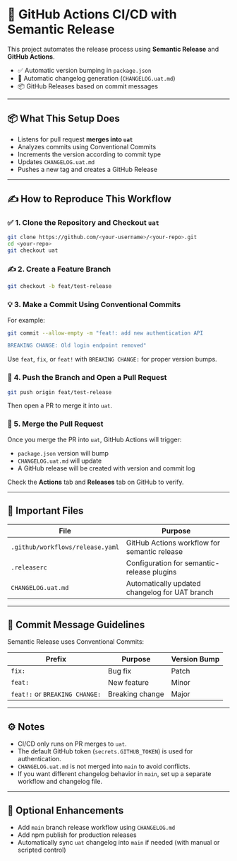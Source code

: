 # 🚀 GitHub Actions CI/CD with Semantic Release

This project automates the release process using **Semantic Release** and **GitHub Actions**.

- ✅ Automatic version bumping in `package.json`
- 📝 Automatic changelog generation (`CHANGELOG.uat.md`)
- 📦 GitHub Releases based on commit messages

---

## 📦 What This Setup Does

- Listens for pull request **merges into `uat`**
- Analyzes commits using Conventional Commits
- Increments the version according to commit type
- Updates `CHANGELOG.uat.md`
- Pushes a new tag and creates a GitHub Release

---

## ✍️ How to Reproduce This Workflow

### ✅ 1. Clone the Repository and Checkout `uat`

```bash
git clone https://github.com/<your-username>/<your-repo>.git
cd <your-repo>
git checkout uat
```

### ✍️ 2. Create a Feature Branch

```bash
git checkout -b feat/test-release
```

### 💡 3. Make a Commit Using Conventional Commits

For example:

```bash
git commit --allow-empty -m "feat!: add new authentication API

BREAKING CHANGE: Old login endpoint removed"
```

Use `feat`, `fix`, or `feat!` with `BREAKING CHANGE:` for proper version bumps.

### 🚀 4. Push the Branch and Open a Pull Request

```bash
git push origin feat/test-release
```

Then open a PR to merge it into `uat`.

### 🔁 5. Merge the Pull Request

Once you merge the PR into `uat`, GitHub Actions will trigger:

- `package.json` version will bump
- `CHANGELOG.uat.md` will update
- A GitHub release will be created with version and commit log

Check the **Actions** tab and **Releases** tab on GitHub to verify.

---

## 📂 Important Files

| File                          | Purpose                                           |
|------------------------------|---------------------------------------------------|
| `.github/workflows/release.yaml` | GitHub Actions workflow for semantic release  |
| `.releaserc`                  | Configuration for semantic-release plugins       |
| `CHANGELOG.uat.md`           | Automatically updated changelog for UAT branch   |

---

## 💬 Commit Message Guidelines

Semantic Release uses Conventional Commits:

| Prefix     | Purpose        | Version Bump |
|------------|----------------|--------------|
| `fix:`     | Bug fix        | Patch        |
| `feat:`    | New feature    | Minor        |
| `feat!:` or `BREAKING CHANGE:` | Breaking change | Major    |

---

## ⚙️ Notes

- CI/CD only runs on PR merges to `uat`.
- The default GitHub token (`secrets.GITHUB_TOKEN`) is used for authentication.
- `CHANGELOG.uat.md` is not merged into `main` to avoid conflicts.
- If you want different changelog behavior in `main`, set up a separate workflow and changelog file.

---

## 🔮 Optional Enhancements

- Add `main` branch release workflow using `CHANGELOG.md`
- Add npm publish for production releases
- Automatically sync `uat` changelog into `main` if needed (with manual or scripted control)

